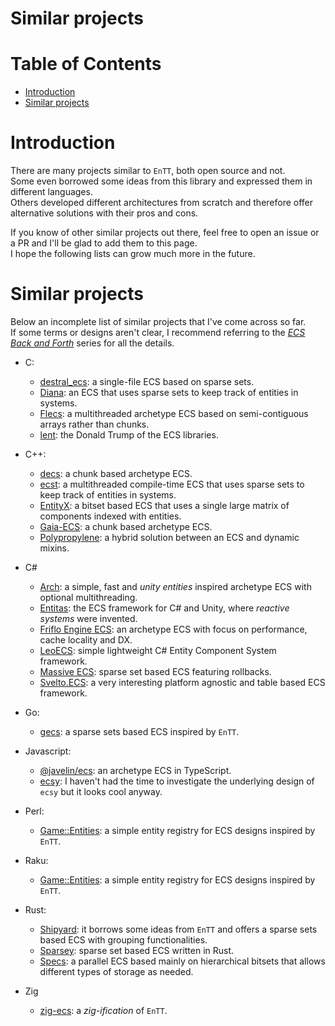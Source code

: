 # Similar projects

# Table of Contents

* [Introduction](#introduction)
* [Similar projects](#similar-projects)

# Introduction

There are many projects similar to `EnTT`, both open source and not.<br/>
Some even borrowed some ideas from this library and expressed them in different
languages.<br/>
Others developed different architectures from scratch and therefore offer
alternative solutions with their pros and cons.

If you know of other similar projects out there, feel free to open an issue or a
PR and I'll be glad to add them to this page.<br/>
I hope the following lists can grow much more in the future.

# Similar projects

Below an incomplete list of similar projects that I've come across so far.<br/>
If some terms or designs aren't clear, I recommend referring to the
[_ECS Back and Forth_](https://skypjack.github.io/tags/#ecs) series for all the
details.

* C:
  * [destral_ecs](https://github.com/roig/destral_ecs): a single-file ECS based
    on sparse sets.
  * [Diana](https://github.com/discoloda/Diana): an ECS that uses sparse sets to
    keep track of entities in systems.
  * [Flecs](https://github.com/SanderMertens/flecs): a multithreaded archetype
    ECS based on semi-contiguous arrays rather than chunks.
  * [lent](https://github.com/nem0/lent): the Donald Trump of the ECS libraries.

* C++:
  * [decs](https://github.com/vblanco20-1/decs): a chunk based archetype ECS.
  * [ecst](https://github.com/SuperV1234/ecst): a multithreaded compile-time
    ECS that uses sparse sets to keep track of entities in systems.
  * [EntityX](https://github.com/alecthomas/entityx): a bitset based ECS that
    uses a single large matrix of components indexed with entities.
  * [Gaia-ECS](https://github.com/richardbiely/gaia-ecs): a chunk based
    archetype ECS.
  * [Polypropylene](https://github.com/pmbittner/Polypropylene): a hybrid
    solution between an ECS and dynamic mixins.

* C#
  * [Arch](https://github.com/genaray/Arch): a simple, fast and _unity entities_
    inspired archetype ECS with optional multithreading. 
  * [Entitas](https://github.com/sschmid/Entitas-CSharp): the ECS framework for
    C# and Unity, where _reactive systems_ were invented.
  * [Friflo Engine ECS](https://github.com/friflo/Friflo.Json.Fliox/blob/main/Engine/README.md):
    an archetype ECS with focus on performance, cache locality and DX.
  * [LeoECS](https://github.com/Leopotam/ecs): simple lightweight C# Entity
    Component System framework.
  * [Massive ECS](https://github.com/nilpunch/massive): sparse set based ECS
    featuring rollbacks.
  * [Svelto.ECS](https://github.com/sebas77/Svelto.ECS): a very interesting
    platform agnostic and table based ECS framework.

* Go:
  * [gecs](https://github.com/tutumagi/gecs): a sparse sets based ECS inspired 
    by `EnTT`.

* Javascript:
  * [\@javelin/ecs](https://github.com/3mcd/javelin/tree/master/packages/ecs):
    an archetype ECS in TypeScript.
  * [ecsy](https://github.com/MozillaReality/ecsy): I haven't had the time to
    investigate the underlying design of `ecsy` but it looks cool anyway.

* Perl:
  * [Game::Entities](https://gitlab.com/jjatria/perl-game-entities): a simple
    entity registry for ECS designs inspired by `EnTT`.

* Raku:
  * [Game::Entities](https://gitlab.com/jjatria/raku-game-entities): a simple
    entity registry for ECS designs inspired by `EnTT`.

* Rust:
  * [Shipyard](https://github.com/leudz/shipyard): it borrows some ideas from
    `EnTT` and offers a sparse sets based ECS with grouping functionalities.
  * [Sparsey](https://github.com/LechintanTudor/sparsey): sparse set based ECS
    written in Rust.
  * [Specs](https://github.com/amethyst/specs): a parallel ECS based mainly on
    hierarchical bitsets that allows different types of storage as needed.

* Zig
  * [zig-ecs](https://github.com/prime31/zig-ecs): a _zig-ification_ of `EnTT`.
